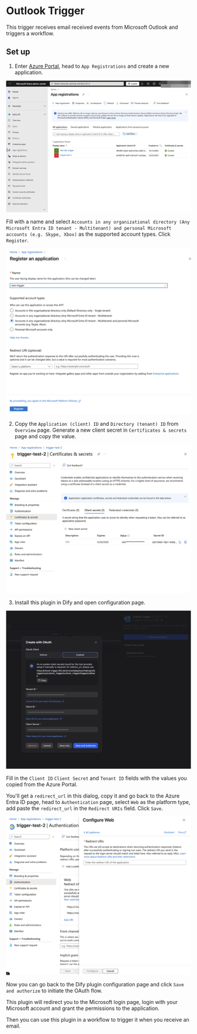 # Outlook Trigger

This trigger receives email received events from Microsoft Outlook and triggers a workflow.

## Set up

1. Enter [Azure Portal](https://portal.azure.com/#home), head to `App Registrations` and create a new application.

![Azure Entra ID](./_assets/images/register_application_01.png)

Fill with a name and select `Accounts in any organizational directory (Any Microsoft Entra ID tenant - Multitenant) and personal Microsoft accounts (e.g. Skype, Xbox)` as the supported account types. Click `Register`.

![Azure Entra ID](./_assets/images/register_application_02.png)

2. Copy the `Application (client) ID` and `Directory (tenant) ID` from `Overview` page. Generate a new client secret in `Certificates & secrets` page and copy the value.

![Azure Entra ID](./_assets/images/get_credentials.png)

3. Install this plugin in Dify and open configuration page.

![Dify](./_assets/images/config_oauth_01.png)

Fill in the `Client ID` `Client Secret` and `Tenant ID` fields with the values you copied from the Azure Portal.

You'll get a `redirect_url` in this dialog, copy it and go back to the Azure Entra ID page, head to `Authentication` page, select `Web` as the platform type, add paste the `redirect_url` in the `Redirect URIs` field. Click `Save`.

![Dify](./_assets/images/config_oauth_02.png)

Now you can go back to the Dify plugin configuration page and click `Save and authorize` to initiate the OAuth flow.

This plugin will redirect you to the Microsoft login page, login with your Microsoft account and grant the permissions to the application.

Then you can use this plugin in a workflow to trigger it when you receive an email.